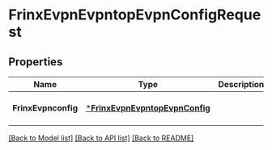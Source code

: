 # FrinxEvpnEvpntopEvpnConfigRequest

## Properties
Name | Type | Description | Notes
------------ | ------------- | ------------- | -------------
**FrinxEvpnconfig** | [***FrinxEvpnEvpntopEvpnConfig**](frinx.evpn.evpntop.evpn.Config.md) |  | [optional] [default to null]

[[Back to Model list]](../README.md#documentation-for-models) [[Back to API list]](../README.md#documentation-for-api-endpoints) [[Back to README]](../README.md)


